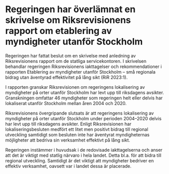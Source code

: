 # Regeringen har överlämnat en skrivelse om Riksrevisionens rapport om etablering av myndigheter utanför Stockholm

Regeringen har fattat beslut om en skrivelse med anledning av Riksrevisionens rapport om de statliga servicekontoren. I skrivelsen behandlar regeringen Riksrevisionens iakttagelser och rekommendationer i rapporten Etablering av myndigheter utanför Stockholm – små regionala bidrag utan äventyrad effektivitet på lång sikt (RiR 2023:1).

I rapporten granskar Riksrevisionen om regeringens lokalisering av myndigheter på orter utanför Stockholm har levt upp till riksdagens avsikter. Granskningen omfattar 46 myndigheter som regeringen helt eller delvis har lokaliserat utanför Stockholm mellan åren 2004 och 2020.

Riksrevisionens övergripande slutsats är att regeringens lokalisering av myndigheter på orter utanför Stockholm under perioden 2004–2020 delvis har levt upp till riksdagens avsikter. Enligt Riksrevisionen har lokaliseringsbesluten medfört ett litet men positivt bidrag till regional utveckling samtidigt som besluten inte har äventyrat myndigheternas möjligheter att bedriva sin verksamhet effektivt på lång sikt.

Regeringen instämmer i huvudsak i de redovisade iakttagelserna och anser att det är viktigt med statlig närvaro i hela landet. Detta bl.a. för att bidra till regional utveckling. Samtidigt är det viktigt att myndigheter bedriver en effektiv verksamhet, oavsett var i landet dessa är placerade.

